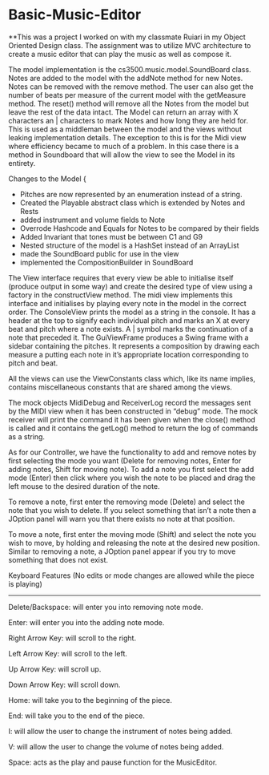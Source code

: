 # Basic-Music-Editor
**This was a project I worked on with my classmate Ruiari in my Object Oriented Design class. The assignment was to utilize MVC architecture to create a music editor that can play the music as well as compose it. 

The model implementation is the cs3500.music.model.SoundBoard class.  Notes are added to the model
with the addNote method for new Notes.  Notes can be removed with the remove method.
The user can also get the number of beats per measure of the current model with the getMeasure
method.  The reset() method will remove all the Notes from the model but leave the rest of the data
intact.  The Model can return an array with X characters an | characters to mark Notes and how long
they are held for.  This is used as a middleman between the model and the views without leaking
implementation details.  The exception to this is for the Midi view where efficiency became to
much of a problem.  In this case there is a method in Soundboard that will allow the view to see
the Model in its entirety.

Changes to the Model {
- Pitches are now represented by an enumeration instead of a string.
- Created the Playable abstract class which is extended by Notes and Rests
- added instrument and volume fields to Note
- Overrode Hashcode and Equals for Notes to be compared by their fields
- Added Invariant that tones must be between C­1 and G9
- Nested structure of the model is a HashSet instead of an ArrayList
- made the SoundBoard public for use in the view
- implemented the CompositionBuilder in SoundBoard

The View interface requires that every view be able to initialise itself
(produce output in some way) and create the desired type of view using a factory in the
constructView method.  The midi view implements this interface and initialises by playing
every note in the model in the correct order.  The ConsoleView prints the model as a string
in the console.  It has a header at the top to signify each individual pitch and marks an X at
every beat and pitch where a note exists.  A | symbol marks the continuation of a note that
preceded it.  The GuiViewFrame produces a Swing frame with a sidebar containing the pitches.
It represents a composition by drawing each measure a putting each note in it’s appropriate
location corresponding to pitch and beat.

All the views can use the ViewConstants class which, like its name implies, contains miscellaneous
constants that are shared among the views.

The mock objects MidiDebug and ReceiverLog record the messages sent by the MIDI view when it has
been constructed in “debug” mode.  The mock receiver will print the command it has been given when
the close() method is called and it contains the getLog() method to return the log of commands as
a string.

As for our Controller, we have the functionality to add and remove notes by first selecting the
mode you want (Delete for removing notes, Enter for adding notes, Shift for moving note). To add
a note you first select the add mode (Enter) then click where you wish the note to be placed and
drag the left mouse to the desired duration of the note.

To remove a note, first enter the removing mode (Delete) and select the note that you wish to
delete. If you select something that isn’t a note then a JOption panel will warn you that there
exists no note at that position.

To move a note, first enter the moving mode (Shift) and select the note you wish to move, by
holding and releasing the note at the desired new position. Similar to removing a note, a JOption
panel appear if you try to move something that does not exist.

Keyboard Features
(No edits or mode changes are allowed while the piece is playing)
______________________

Delete/Backspace: will enter you into removing note mode.

Enter: will enter you into the adding note mode.

Right Arrow Key: will scroll to the right.

Left Arrow Key: will scroll to the left.

Up Arrow Key: will scroll up.

Down Arrow Key: will scroll down.

Home: will take you to the beginning of the piece.

End: will take you to the end of the piece.

I: will allow the user to change the instrument of notes being added.

V: will allow the user to change the volume of notes being added.

Space: acts as the play and pause function for the MusicEditor.

